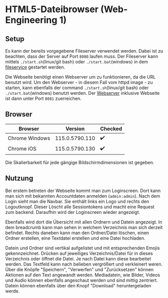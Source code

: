 # HTML5-Dateibrowser (Web-Engineering 1)

## Setup
Es kann der bereits vorgegebene Fileserver verwendet werden. Dabei ist zu beachten, dass der Server auf Port ```8080``` laufen muss.
Der Fileserver kann mittels ```./start.sh```(linux/git bash) oder ```./start.bat```(windows) in dem [fileservice](/fileservice/) gestartet werden.

Die Webseite benötigt einen Webserver um zu funktionieren, da die URL benutzt wird. 
Um den Webserver - in diesem Fall vom httpd image - zu starten, kann ebenfalls der command ```./start.sh```(linux/git bash) oder ```./start.bat```(windows) benutzt werden.
Der [Webserver](http://localhost:8081) inklusive Webseite ist dann unter Port ```8081``` zuerreichen.

## Browser
| Browser | Version | Checked |
|---------|---------|---------|
|Chrome Windows|115.0.5790.110|✔️|
|Chrome iOS|115.0.5790.130|✔️|

Die Skalierbarkeit für jede gängige Bildschirmdimensionen ist gegeben. 

## Nutzung
Bei erstem betreten der Webseite kommt man zum Loginscreen. Dort kann man sich mit bekannten Accountdaten anmelden (```admin:admin```).
Nach dem Login sieht man die Navbar. Sie enthält links ein Logo und rechts den Logoutknopf. Dieser Löscht alle Sessiontokens und macht eine Request zum backend. Daraufhin wird der Loginscreen wieder angezeigt.

Ebenfalls wird dort die Übersicht mit allen Ordnern und Datein angezeigt. In dem breadcrumb kann man sehen in welchem Verzeichnis man sich derzeit befindet.
Rechts daneben kann man den Ordner/Datei löschen, einen Ordner erstellen, eine Textdatei erstellen und eine Datei hochladen.


Datein und Ordner sind vertikal aufgelistet und mit entsprechenden Emojis gekennzeichnet. Drücken auf jeweiliges Verzeichnis/Datei für in dieses Verzeichnis oder öffnet die Datei.
Je nach Datei kann diese bearbeitet werden. Das Textfeld kann nach belieben vergrößert und verkleinert weren. Über die Knöpfe "Speichern", "Verwerfen" und "Zurücksetzen" können Aktionen auf den Text angewandt werden.
Mediadatein, wie Bilder, Videos und Audio können ebenfalls angeschaut werden und sind mittig zentriert.
Datein können ebenfalls über den Knopf "Download" heruntergeladen werde.
